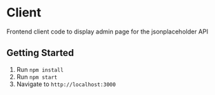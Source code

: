 # Client

Frontend client code to display admin page for the jsonplaceholder API

## Getting Started
1. Run `npm install`
2. Run `npm start`
3. Navigate to `http://localhost:3000`
